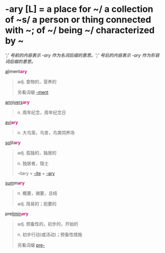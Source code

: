 # -ary [L] = a place for ~/ a collection of ~s/ a person or thing connected with ~; of ~/ being ~/ characterized by ~

*';' 号前的内容表示 -ary 作为名词后缀的意思。';' 号后的内容表示 -ary 作为形容词后缀的意思。*

[al](_al_.md)iment<b style="color: #C71585;">ary</b>
> adj. 食物的，营养的
>
> 另看词缀 [-ment](-ment.md)

[ann](_ann_.md)i[vers](_vert_.md)<b style="color: #C71585;">ary</b>
> n. 周年纪念，周年纪念日

[avi](_avi_.md)<b style="color: #C71585;">ary</b>
> n. 大鸟笼，鸟舍，鸟类饲养场

[sol](_sol_.md)it<b style="color: #C71585;">ary</b>
> adj. 孤独的，独居的
>
> n. 独居者，隐士
>
> -itary = [-ite](-ite.md) + [-ary](-ary.md)

[sum](_sum_.2.md)m<b style="color: #C71585;">ary</b>
> n. 概要，摘要，总结
>
> adj. 简易的；扼要的

pre[limin](_lim_.md)<b style="color: #C71585;">ary</b>
> adj. 预备性的，初步的，开始的
>
> n. 初步行动(或活动)；预备性措施
>
> 另看词缀 [pre-](pre-.md)